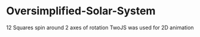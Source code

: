 # Oversimplified-Solar-System
12 Squares spin around 2 axes of rotation
TwoJS was used for 2D animation
